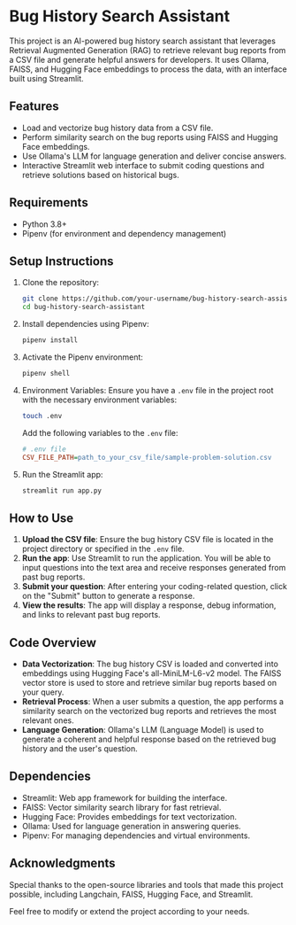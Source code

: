 # Bug History Search Assistant

This project is an AI-powered bug history search assistant that leverages Retrieval Augmented Generation (RAG) to retrieve relevant bug reports from a CSV file and generate helpful answers for developers. It uses Ollama, FAISS, and Hugging Face embeddings to process the data, with an interface built using Streamlit.

## Features

- Load and vectorize bug history data from a CSV file.
- Perform similarity search on the bug reports using FAISS and Hugging Face embeddings.
- Use Ollama's LLM for language generation and deliver concise answers.
- Interactive Streamlit web interface to submit coding questions and retrieve solutions based on historical bugs.

## Requirements

- Python 3.8+
- Pipenv (for environment and dependency management)

## Setup Instructions

1. Clone the repository:

   ```bash
   git clone https://github.com/your-username/bug-history-search-assistant.git
   cd bug-history-search-assistant
   ```

2. Install dependencies using Pipenv:

   ```bash
   pipenv install
   ```

3. Activate the Pipenv environment:

   ```bash
   pipenv shell
   ```

4. Environment Variables: Ensure you have a `.env` file in the project root with the necessary environment variables:

   ```bash
   touch .env
   ```

   Add the following variables to the `.env` file:

   ```ini
   # .env file
   CSV_FILE_PATH=path_to_your_csv_file/sample-problem-solution.csv
   ```

5. Run the Streamlit app:

   ```bash
   streamlit run app.py
   ```

## How to Use

1. **Upload the CSV file**: Ensure the bug history CSV file is located in the project directory or specified in the `.env` file.
2. **Run the app**: Use Streamlit to run the application. You will be able to input questions into the text area and receive responses generated from past bug reports.
3. **Submit your question**: After entering your coding-related question, click on the "Submit" button to generate a response.
4. **View the results**: The app will display a response, debug information, and links to relevant past bug reports.

## Code Overview

- **Data Vectorization**: The bug history CSV is loaded and converted into embeddings using Hugging Face's all-MiniLM-L6-v2 model. The FAISS vector store is used to store and retrieve similar bug reports based on your query.
- **Retrieval Process**: When a user submits a question, the app performs a similarity search on the vectorized bug reports and retrieves the most relevant ones.
- **Language Generation**: Ollama's LLM (Language Model) is used to generate a coherent and helpful response based on the retrieved bug history and the user's question.

## Dependencies

- Streamlit: Web app framework for building the interface.
- FAISS: Vector similarity search library for fast retrieval.
- Hugging Face: Provides embeddings for text vectorization.
- Ollama: Used for language generation in answering queries.
- Pipenv: For managing dependencies and virtual environments.

## Acknowledgments

Special thanks to the open-source libraries and tools that made this project possible, including Langchain, FAISS, Hugging Face, and Streamlit.

Feel free to modify or extend the project according to your needs.
